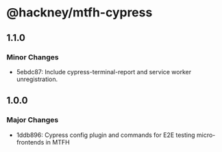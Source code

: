# @hackney/mtfh-cypress

## 1.1.0

### Minor Changes

- 5ebdc87: Include cypress-terminal-report and service worker unregistration.

## 1.0.0

### Major Changes

- 1ddb896: Cypress config plugin and commands for E2E testing micro-frontends in MTFH
